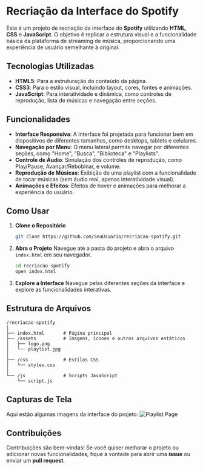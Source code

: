 
# Recriação da Interface do Spotify

Este é um projeto de recriação da interface do **Spotify** utilizando **HTML**, **CSS** e **JavaScript**. O objetivo é replicar a estrutura visual e a funcionalidade básica da plataforma de streaming de música, proporcionando uma experiência de usuário semelhante à original.

## Tecnologias Utilizadas

- **HTML5**: Para a estruturação do conteúdo da página.
- **CSS3**: Para o estilo visual, incluindo layout, cores, fontes e animações.
- **JavaScript**: Para interatividade e dinâmica, como controles de reprodução, lista de músicas e navegação entre seções.

## Funcionalidades

- **Interface Responsiva**: A interface foi projetada para funcionar bem em dispositivos de diferentes tamanhos, como desktops, tablets e celulares.
- **Navegação por Menu**: O menu lateral permite navegar por diferentes seções, como "Home", "Busca", "Biblioteca" e "Playlists".
- **Controle de Áudio**: Simulação dos controles de reprodução, como Play/Pause, Avançar/Rebobinar, e volume.
- **Reprodução de Músicas**: Exibição de uma playlist com a funcionalidade de tocar músicas (sem áudio real, apenas interatividade visual).
- **Animações e Efeitos**: Efeitos de hover e animações para melhorar a experiência do usuário.

## Como Usar

1. **Clone o Repositório**
   ```bash
   git clone https://github.com/SeuUsuario/recriacao-spotify.git
   ```

2. **Abra o Projeto**
   Navegue até a pasta do projeto e abra o arquivo `index.html` em seu navegador.

   ```bash
   cd recriacao-spotify
   open index.html
   ```

3. **Explore a Interface**
   Navegue pelas diferentes seções da interface e explore as funcionalidades interativas.

## Estrutura de Arquivos

```
/recriacao-spotify
│
├── index.html       # Página principal
├── /assets          # Imagens, ícones e outros arquivos estáticos
│   ├── logo.png
│   └── playlist.jpg
│
├── /css             # Estilos CSS
│   └── styles.css
│
└── /js              # Scripts JavaScript
    └── script.js
```

## Capturas de Tela

Aqui estão algumas imagens da interface do projeto:
![Playlist Page](./assets/screenshot-playlist.png)

## Contribuições

Contribuições são bem-vindas! Se você quiser melhorar o projeto ou adicionar novas funcionalidades, fique à vontade para abrir uma **issue** ou enviar um **pull request**.

